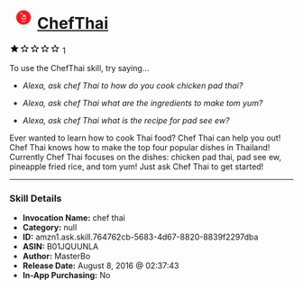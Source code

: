 # &nbsp;<img src="skill_icon" alt="ChefThai icon" width="36"> [ChefThai](http://alexa.amazon.com/#skills/amzn1.ask.skill.764762cb-5683-4d67-8820-8839f2297dba)
![1 stars](../../images/ic_star_black_18dp_1x.png)![1 stars](../../images/ic_star_border_black_18dp_1x.png)![1 stars](../../images/ic_star_border_black_18dp_1x.png)![1 stars](../../images/ic_star_border_black_18dp_1x.png)![1 stars](../../images/ic_star_border_black_18dp_1x.png) 1

To use the ChefThai skill, try saying...

* *Alexa, ask chef Thai to how do you cook chicken pad thai?*

* *Alexa, ask chef Thai what are the ingredients to make tom yum?*

* *Alexa, ask chef Thai what is the recipe for pad see ew?*

Ever wanted to learn how to cook Thai food? Chef Thai can help you out! Chef Thai knows how to make the top four popular dishes in Thailand! Currently Chef Thai focuses on the dishes: chicken pad thai, pad see ew, pineapple fried rice, and tom yum!  Just ask Chef Thai to get started!

***

### Skill Details

* **Invocation Name:** chef thai
* **Category:** null
* **ID:** amzn1.ask.skill.764762cb-5683-4d67-8820-8839f2297dba
* **ASIN:** B01JQUUNLA
* **Author:** MasterBo
* **Release Date:** August 8, 2016 @ 02:37:43
* **In-App Purchasing:** No
